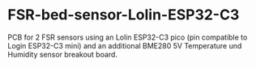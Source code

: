 # FSR-bed-sensor-Lolin-ESP32-C3
PCB for 2 FSR sensors using an Lolin ESP32-C3 pico (pin compatible to Login ESP32-C3 mini) and an additional BME280 5V Temperature und Humidity sensor breakout board.
